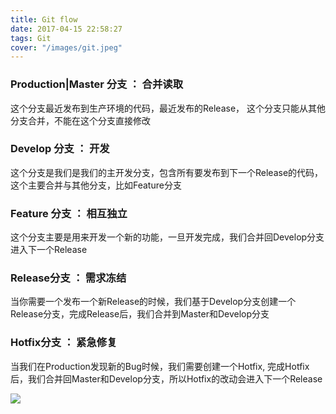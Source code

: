 ```yaml
---
title: Git flow
date: 2017-04-15 22:58:27
tags: Git
cover: "/images/git.jpeg"
---
```


### Production|Master 分支 ： 合并读取
这个分支最近发布到生产环境的代码，最近发布的Release， 这个分支只能从其他分支合并，不能在这个分支直接修改

### Develop 分支 ： 开发
这个分支是我们是我们的主开发分支，包含所有要发布到下一个Release的代码，这个主要合并与其他分支，比如Feature分支

### Feature 分支 ： 相互独立
这个分支主要是用来开发一个新的功能，一旦开发完成，我们合并回Develop分支进入下一个Release

### Release分支 ： 需求冻结
当你需要一个发布一个新Release的时候，我们基于Develop分支创建一个Release分支，完成Release后，我们合并到Master和Develop分支

### Hotfix分支 ： 紧急修复
当我们在Production发现新的Bug时候，我们需要创建一个Hotfix, 完成Hotfix后，我们合并回Master和Develop分支，所以Hotfix的改动会进入下一个Release

![](/images/2017_04_15_0.png)